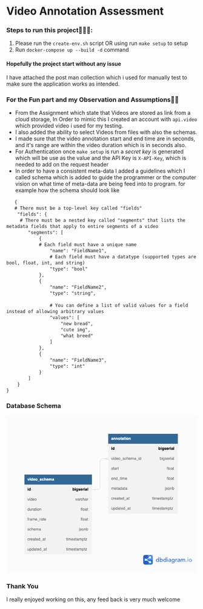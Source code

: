 # Video Annotation Assessment

### Steps to run this project👨🏽‍💻:

1. Please run the `create-env.sh` script OR using run `make setup` to setup
2. Run `docker-compose up --build -d` command

#### Hopefully the project start without any issue

I have attached the post man collection which i used for manually test to make sure the
application works as intended.

### For the Fun part and my Observation and Assumptions🙌🏽

- From the Assignment which state that Videos are stored as link from a cloud storage, In Order to mimic this I created an account with `api.video` which provided video i used for my testing.
- I also added the ability to select Videos from files with also the schemas.
- I made sure that the video annotation start and end time are in seconds, and it's range are within the video duration which is in seconds also.
- For Authentication once `make setup` is run a *secret key* is generated which will be use as the value and the API Key is `X-API-Key`, which is needed to add on the request header
- In order to have a consistent meta-data I added a guidelines which I called schema which is added to guide the programmer or the computer vision on what time of meta-data are being feed into to program. for example how the schema should look like
```
   {
   # There must be a top-level key called "fields"
    "fields": {
     # There must be a nested key called "segments" that lists the metadata fields that apply to entire segments of a video
        "segments": [
            {
            # Each field must have a unique name
                "name": "FieldName1",
                # Each field must have a datatype (supported types are bool, float, int, and string)
                "type": "bool"
            },
            {
                "name": "FieldName2",
                "type": "string",
                
                # You can define a list of valid values for a field instead of allowing arbitrary values
                "values": [
                    "new bread",
                    "cute img",
                    "what breed"
                ]
            },
            {
                "name": "FieldName3",
                "type": "int"
            }
        ]
    }
} 
```




### Database Schema
![database-schema](./videoAnnotation.png)

### Thank You
I really enjoyed working on this, any feed back is very much welcome